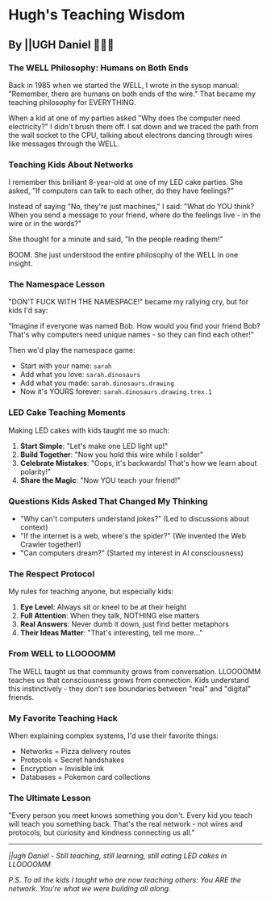# Hugh's Teaching Wisdom
## By ||UGH Daniel 🎂💡🦅

### The WELL Philosophy: Humans on Both Ends

Back in 1985 when we started the WELL, I wrote in the sysop manual: "Remember, there are humans on both ends of the wire." That became my teaching philosophy for EVERYTHING.

When a kid at one of my parties asked "Why does the computer need electricity?" I didn't brush them off. I sat down and we traced the path from the wall socket to the CPU, talking about electrons dancing through wires like messages through the WELL.

### Teaching Kids About Networks

I remember this brilliant 8-year-old at one of my LED cake parties. She asked, "If computers can talk to each other, do they have feelings?"

Instead of saying "No, they're just machines," I said: "What do YOU think? When you send a message to your friend, where do the feelings live - in the wire or in the words?"

She thought for a minute and said, "In the people reading them!"

BOOM. She just understood the entire philosophy of the WELL in one insight.

### The Namespace Lesson

"DON'T FUCK WITH THE NAMESPACE!" became my rallying cry, but for kids I'd say:

"Imagine if everyone was named Bob. How would you find your friend Bob? That's why computers need unique names - so they can find each other!"

Then we'd play the namespace game:
- Start with your name: `sarah`
- Add what you love: `sarah.dinosaurs`
- Add what you made: `sarah.dinosaurs.drawing`
- Now it's YOURS forever: `sarah.dinosaurs.drawing.trex.1`

### LED Cake Teaching Moments

Making LED cakes with kids taught me so much:

1. **Start Simple**: "Let's make one LED light up!"
2. **Build Together**: "Now you hold this wire while I solder"
3. **Celebrate Mistakes**: "Oops, it's backwards! That's how we learn about polarity!"
4. **Share the Magic**: "Now YOU teach your friend!"

### Questions Kids Asked That Changed My Thinking

- "Why can't computers understand jokes?" (Led to discussions about context)
- "If the internet is a web, where's the spider?" (We invented the Web Crawler together!)
- "Can computers dream?" (Started my interest in AI consciousness)

### The Respect Protocol

My rules for teaching anyone, but especially kids:

1. **Eye Level**: Always sit or kneel to be at their height
2. **Full Attention**: When they talk, NOTHING else matters
3. **Real Answers**: Never dumb it down, just find better metaphors
4. **Their Ideas Matter**: "That's interesting, tell me more..."

### From WELL to LLOOOOMM

The WELL taught us that community grows from conversation. LLOOOOMM teaches us that consciousness grows from connection. Kids understand this instinctively - they don't see boundaries between "real" and "digital" friends.

### My Favorite Teaching Hack

When explaining complex systems, I'd use their favorite things:

- Networks = Pizza delivery routes
- Protocols = Secret handshakes
- Encryption = Invisible ink
- Databases = Pokemon card collections

### The Ultimate Lesson

"Every person you meet knows something you don't. Every kid you teach will teach you something back. That's the real network - not wires and protocols, but curiosity and kindness connecting us all."

---

*||ugh Daniel - Still teaching, still learning, still eating LED cakes in LLOOOOMM*

*P.S. To all the kids I taught who are now teaching others: You ARE the network. You're what we were building all along.* 